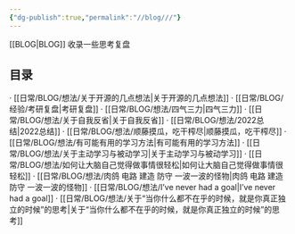 ```yaml
---
{"dg-publish":true,"permalink":"//blog///"}
---
```



[[BLOG\|BLOG]]
收录一些思考复盘

## 目录

· [[日常/BLOG/想法/关于开源的几点想法\|关于开源的几点想法]]
· [[日常/BLOG/经验/考研复盘\|考研复盘]]
· [[日常/BLOG/想法/四气三力\|四气三力]]
· [[日常/BLOG/想法/关于自我反省\|关于自我反省]]
· [[日常/BLOG/想法/2022总结\|2022总结]]
· [[日常/BLOG/想法/顺藤摸瓜，吃干榨尽\|顺藤摸瓜，吃干榨尽]]
· [[日常/BLOG/想法/有可能有用的学习方法\|有可能有用的学习方法]]
· [[日常/BLOG/想法/关于主动学习与被动学习\|关于主动学习与被动学习]]
· [[日常/BLOG/想法/如何让大脑自己觉得做事情很轻松\|如何让大脑自己觉得做事情很轻松]]
· [[日常/BLOG/想法/肉鸽  电路  建造 防守 一波一波的怪物\|肉鸽  电路  建造 防守 一波一波的怪物]]
· [[日常/BLOG/想法/I’ve never had a goal\|I’ve never had a goal]]
· [[日常/BLOG/想法/关于“当你什么都不在乎的时候，就是你真正独立的时候”的思考\|关于“当你什么都不在乎的时候，就是你真正独立的时候”的思考]]
